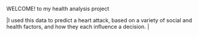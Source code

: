 WELCOME! to my  health  analysis project

|I used this data to predict a heart attack, based on a variety of social and health factors, and how they each influence a decision. |

